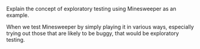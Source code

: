 <panel header="{{ icon_Q_A }} Explain the concept of exploratory testing using Minesweeper as an example.">
<question has-input="true">

Explain the concept of exploratory testing using Minesweeper as an example.

<div slot="answer">

When we test Minesweeper by simply playing it in various ways, especially trying out those that are likely to be buggy, that would be exploratory testing.

</div>
</question>
</panel>
